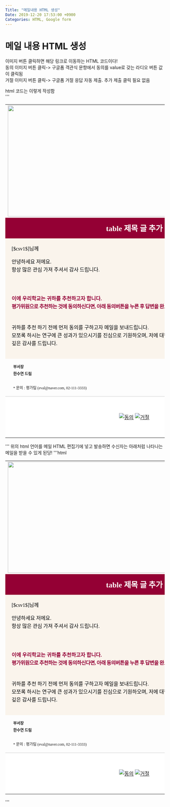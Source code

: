 ```yaml
---
Title: "메일내용 HTML 생성"
Date: 2019-12-20 17:53:00 +0900
Categories: HTML, Google form
---
```

# 메일 내용 HTML 생성
  
이미지 버튼 클릭하면 해당 링크로 이동하는 HTML 코드이다!  
동의 이미지 버튼 클릭-> 구글폼 객관식 문항에서 동의를 value로 갖는 라디오 버튼 값이 클릭됨  
거절 이미지 버튼 클릭-> 구글폼 거절 응답 자동 제출. 추가 제출 클릭 필요 없음  

html 코드는 이렇게 작성함  
'''
<html xmlns="http://www.w3.org/1999/xhtml"><head><meta http-equiv="Content-Type" content="text/html; charset=EUC-KR">

<title>Untitled Document</title>
</head>
<body>
<table width="800" border="0" align="center" cellpadding="0" cellspacing="0">
  <tbody><tr>
    <td align="center"><img src="이미지 링크 복사 url" width="800" height="350"></td>
  </tr>
  <tr>
    <td height="65" style="background:#940034; text-align:center;font-size:24px; font-family:맑은 고딕, 돋움; color:#fff;"><strong>table 제목 글 추가</strong></td>
  </tr>
  <tr>
    <td style="padding:20px; line-height:25px; font-size:16px; font-family:맑은 고딕, 돋움; color:#000000; background:#faf4ec">
<!--메일 머지 시스템 사용. [$csv1$]는 엑셀의 2열을 가져옴-->
 [$csv1$]님께
 
<!--br은 줄바꿈. br 두번하면 두 줄 바꿈-->
안녕하세요 저에요.<br>
항상 많은 관심 가져 주셔서 감사 드립니다.<br><br>
<br>

<span style="font-size:16px; font-weight:bold; color:#940034 ">이에 우리학교는 귀하를
추천하고자 합니다.<br>
<span style="letter-spacing:-0.7px">평가위원으로 추천하는 것에 동의하신다면, 아래 동의버튼을 누른 후 답변을 완료해 주시면 
감사하겠습니다.</span></span><br>
<br>

귀하를 추천 하기 전에 먼저 동의를 구하고자 메일을 보내드립니다.<br>
모쪼록 하시는 연구에 큰 성과가 있으시기를 진심으로 기원하오며, 저에 대한 관심과 사랑에 <br>
깊은 감사를 드립니다.</td>
  </tr>
  <tr>
  	<td style="padding:15px 25px; line-height:22px;font-size:12px; font-family:맑은 고딕, 돋움; border-bottom:solid 1px #cccccc "><strong>부서장<br>
  	 한수연 드림</strong><br>
  	  <br>
* 문의 : 평가팀 (eval@naver.com, 02-111-3333)</td>
   </tr><tr>
   <!--이미지 두개를 나란히 버튼으로 사용하고자함(동의, 거절)
   동의 이미지를 클릭하면 동의 라디오 버튼이 클릭된 채 구글폼 이동, 거절 이미지를 클릭하면
   거절 응답이 자동 제출-->
    <td height="130" align="center" bgcolor="#FFFFFF"><a href="https://docs.google.com/forms/d/e/1FAIpQLSegimJKxVeAqcMEvIhmEB1zo8rl1sRc3RC0szr5TpPw56YjoA/viewform?usp=pp_url&amp;entry.1510818936=[$csv0$]&amp;entry.1537202802=yes" target="_blank"><img src="https://postfiles.pstatic.net/MjAxOTEyMThfMTAy/MDAxNTc2NjU5NzIyOTY5.pyKu4hQMZrOE-eKSxzrofKHqpIR5Fkyf5p-63fSCqssg.FciFwLyH4xWgTB3rem7G4bYHk0B5qYJgooq2BvYT2cAg.GIF.e0000505/btn1_1.gif?type=w966" alt="동의" border="0"></a>
    <a href="https://docs.google.com/forms/d/e/1FAIpQLSegimJKxVeAqcMEvIhmEB1zo8rl1sRc3RC0szr5TpPw56YjoA/formResponse?usp=pp_url&amp;entry.1510818936=[$csv0$]&amp;entry.1537202802=no" target="_blank"><img src="https://postfiles.pstatic.net/MjAxOTEyMThfMjg4/MDAxNTc2NjU5NzIyOTc2.Shd4RhX-ELztqZAWoEnoLCmPxGtq9wD1TM21_TQ51OMg.W8sApas80iHBMF8M4KbK1PM3dZUifoE8vshOn9pq3Nog.GIF.e0000505/btn2_1.gif?type=w966" alt="거절" border="0"></a></td>
  </tr>
</tbody></table>

</body></html>
'''
위의 html 언어를 메일 HTML 편집기에 넣고 발송하면 수신자는 아래처럼 나타나는 메일을 받을 수 있게 된당!  
'''html
<html xmlns="http://www.w3.org/1999/xhtml"><head><meta http-equiv="Content-Type" content="text/html; charset=EUC-KR">

<title>Untitled Document</title>
</head>
<body>
<table width="800" border="0" align="center" cellpadding="0" cellspacing="0">
  <tbody><tr>
    <td align="center"><img src="이미지 링크 복사 url" width="800" height="350"></td>
  </tr>
  <tr>
    <td height="65" style="background:#940034; text-align:center;font-size:24px; font-family:맑은 고딕, 돋움; color:#fff;"><strong>table 제목 글 추가</strong></td>
  </tr>
  <tr>
    <td style="padding:20px; line-height:25px; font-size:16px; font-family:맑은 고딕, 돋움; color:#000000; background:#faf4ec">
<!--메일 머지 시스템 사용. [$csv1$]는 엑셀의 2열을 가져옴-->
 [$csv1$]님께
 
<!--br은 줄바꿈. br 두번하면 두 줄 바꿈-->
안녕하세요 저에요.<br>
항상 많은 관심 가져 주셔서 감사 드립니다.<br><br>
<br>

<span style="font-size:16px; font-weight:bold; color:#940034 ">이에 우리학교는 귀하를
추천하고자 합니다.<br>
<span style="letter-spacing:-0.7px">평가위원으로 추천하는 것에 동의하신다면, 아래 동의버튼을 누른 후 답변을 완료해 주시면 
감사하겠습니다.</span></span><br>
<br>

귀하를 추천 하기 전에 먼저 동의를 구하고자 메일을 보내드립니다.<br>
모쪼록 하시는 연구에 큰 성과가 있으시기를 진심으로 기원하오며, 저에 대한 관심과 사랑에 <br>
깊은 감사를 드립니다.</td>
  </tr>
  <tr>
  	<td style="padding:15px 25px; line-height:22px;font-size:12px; font-family:맑은 고딕, 돋움; border-bottom:solid 1px #cccccc "><strong>부서장<br>
  	 한수연 드림</strong><br>
  	  <br>
* 문의 : 평가팀 (eval@naver.com, 02-111-3333)</td>
   </tr><tr>
   <!--이미지 두개를 나란히 버튼으로 사용하고자함(동의, 거절)
   동의 이미지를 클릭하면 동의 라디오 버튼이 클릭된 채 구글폼 이동, 거절 이미지를 클릭하면
   거절 응답이 자동 제출-->
    <td height="130" align="center" bgcolor="#FFFFFF"><a href="https://docs.google.com/forms/d/e/1FAIpQLSegimJKxVeAqcMEvIhmEB1zo8rl1sRc3RC0szr5TpPw56YjoA/viewform?usp=pp_url&amp;entry.1510818936=[$csv0$]&amp;entry.1537202802=yes" target="_blank"><img src="https://postfiles.pstatic.net/MjAxOTEyMThfMTAy/MDAxNTc2NjU5NzIyOTY5.pyKu4hQMZrOE-eKSxzrofKHqpIR5Fkyf5p-63fSCqssg.FciFwLyH4xWgTB3rem7G4bYHk0B5qYJgooq2BvYT2cAg.GIF.e0000505/btn1_1.gif?type=w966" alt="동의" border="0"></a>
    <a href="https://docs.google.com/forms/d/e/1FAIpQLSegimJKxVeAqcMEvIhmEB1zo8rl1sRc3RC0szr5TpPw56YjoA/formResponse?usp=pp_url&amp;entry.1510818936=[$csv0$]&amp;entry.1537202802=no" target="_blank"><img src="https://postfiles.pstatic.net/MjAxOTEyMThfMjg4/MDAxNTc2NjU5NzIyOTc2.Shd4RhX-ELztqZAWoEnoLCmPxGtq9wD1TM21_TQ51OMg.W8sApas80iHBMF8M4KbK1PM3dZUifoE8vshOn9pq3Nog.GIF.e0000505/btn2_1.gif?type=w966" alt="거절" border="0"></a></td>
  </tr>
</tbody></table>

</body></html>
'''


